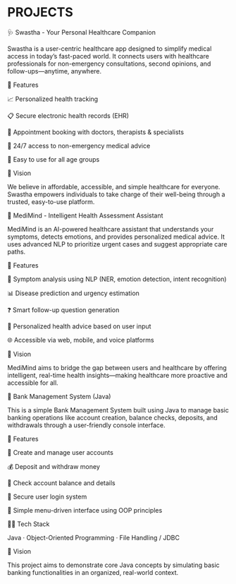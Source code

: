 # PROJECTS
  🩺 Swastha - Your Personal Healthcare Companion
  
Swastha is a user-centric healthcare app designed to simplify medical access in today’s fast-paced world. It connects users with healthcare professionals for non-emergency consultations, second opinions, 
and follow-ups—anytime, anywhere.

🚀 Features

📈 Personalized health tracking

📋 Secure electronic health records (EHR)

📅 Appointment booking with doctors, therapists & specialists

💬 24/7 access to non-emergency medical advice

🧓 Easy to use for all age groups

🎯 Vision

We believe in affordable, accessible, and simple healthcare for everyone. Swastha empowers individuals to take charge of their well-being through a trusted, easy-to-use platform.








🧠 MediMind - Intelligent Health Assessment Assistant

MediMind is an AI-powered healthcare assistant that understands your symptoms, detects emotions, and provides personalized medical advice. It uses advanced NLP to prioritize urgent cases and suggest appropriate care paths.

🚀 Features

🤖 Symptom analysis using NLP (NER, emotion detection, intent recognition)

📊 Disease prediction and urgency estimation

❓ Smart follow-up question generation

💬 Personalized health advice based on user input

🌐 Accessible via web, mobile, and voice platforms

🎯 Vision

MediMind aims to bridge the gap between users and healthcare by offering intelligent, real-time health insights—making healthcare more proactive and accessible for all.









🏦 Bank Management System (Java)

This is a simple Bank Management System built using Java to manage basic banking operations like account creation, balance checks, deposits, and withdrawals through a user-friendly console interface.

🚀 Features

🧾 Create and manage user accounts

💰 Deposit and withdraw money

📄 Check account balance and details

🔐 Secure user login system

🧹 Simple menu-driven interface using OOP principles

🧑‍💻 Tech Stack

Java · Object-Oriented Programming · File Handling / JDBC 

🎯 Vision

This project aims to demonstrate core Java concepts by simulating basic banking functionalities in an organized, real-world context.
